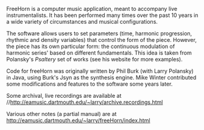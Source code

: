 FreeHorn is a computer music application, meant to accompany live instrumentalists. It has been performed many times over the past 10 years in a wide variety of circumstances and musical configurations.

The software allows users to set parameters (time, harmonic progression, rhythmic and density variables) that control the form of the piece. However, the piece has its own particular form: the continuous modulation of harmonic series' based on different fundamentals. This idea is taken from Polansky's _Psaltery_ set of works (see his website for more examples).

Code for freeHorn was originally written by Phil Burk (with Larry Polansky) in Java, using Burk's Jsyn as the synthesis engine. Mike Winter contributed some modifications and features to the software some years later.

Some archival, live recordings are available at
//http://eamusic.dartmouth.edu/~larry/archive.recordings.html

Various other notes (a partial manual) are at
http://eamusic.dartmouth.edu/~larry/freeHorn/index.html
